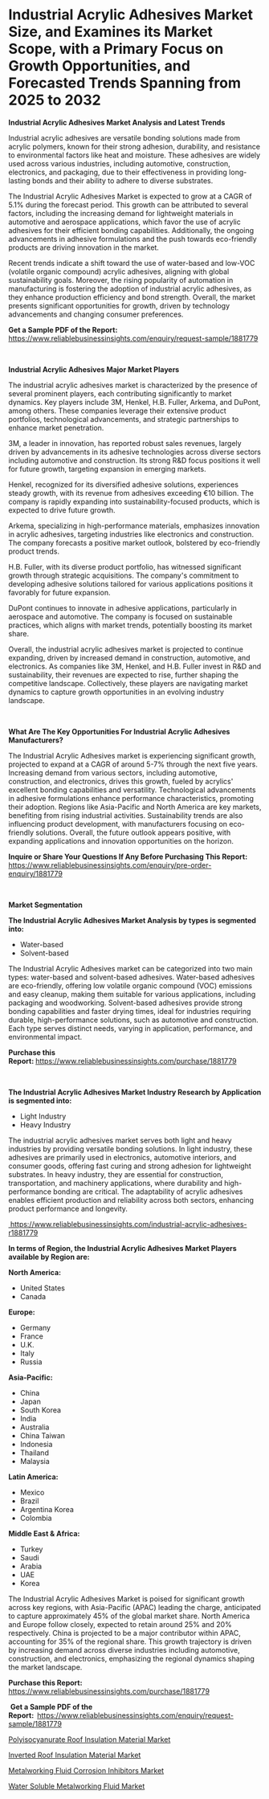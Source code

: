 <p><h1>Industrial Acrylic Adhesives Market Size, and Examines its Market Scope, with a Primary Focus on Growth Opportunities, and Forecasted Trends Spanning from 2025 to 2032</h1></p><p><strong>Industrial Acrylic Adhesives Market Analysis and Latest Trends</strong></p>
<p><p>Industrial acrylic adhesives are versatile bonding solutions made from acrylic polymers, known for their strong adhesion, durability, and resistance to environmental factors like heat and moisture. These adhesives are widely used across various industries, including automotive, construction, electronics, and packaging, due to their effectiveness in providing long-lasting bonds and their ability to adhere to diverse substrates.</p><p>The Industrial Acrylic Adhesives Market is expected to grow at a CAGR of 5.1% during the forecast period. This growth can be attributed to several factors, including the increasing demand for lightweight materials in automotive and aerospace applications, which favor the use of acrylic adhesives for their efficient bonding capabilities. Additionally, the ongoing advancements in adhesive formulations and the push towards eco-friendly products are driving innovation in the market.</p><p>Recent trends indicate a shift toward the use of water-based and low-VOC (volatile organic compound) acrylic adhesives, aligning with global sustainability goals. Moreover, the rising popularity of automation in manufacturing is fostering the adoption of industrial acrylic adhesives, as they enhance production efficiency and bond strength. Overall, the market presents significant opportunities for growth, driven by technology advancements and changing consumer preferences.</p></p>
<p><strong>Get a Sample PDF of the Report:&nbsp;</strong> <a href="https://www.reliablebusinessinsights.com/enquiry/request-sample/1881779?utm_campaign=62&utm_medium=2&utm_source=Github&utm_content=ia&utm_term=04022025&utm_id=industrial-acrylic-adhesives">https://www.reliablebusinessinsights.com/enquiry/request-sample/1881779</a></p>
<p>&nbsp;</p>
<p><strong>Industrial Acrylic Adhesives Major Market Players</strong></p>
<p><p>The industrial acrylic adhesives market is characterized by the presence of several prominent players, each contributing significantly to market dynamics. Key players include 3M, Henkel, H.B. Fuller, Arkema, and DuPont, among others. These companies leverage their extensive product portfolios, technological advancements, and strategic partnerships to enhance market penetration.</p><p>3M, a leader in innovation, has reported robust sales revenues, largely driven by advancements in its adhesive technologies across diverse sectors including automotive and construction. Its strong R&D focus positions it well for future growth, targeting expansion in emerging markets.</p><p>Henkel, recognized for its diversified adhesive solutions, experiences steady growth, with its revenue from adhesives exceeding €10 billion. The company is rapidly expanding into sustainability-focused products, which is expected to drive future growth.</p><p>Arkema, specializing in high-performance materials, emphasizes innovation in acrylic adhesives, targeting industries like electronics and construction. The company forecasts a positive market outlook, bolstered by eco-friendly product trends.</p><p>H.B. Fuller, with its diverse product portfolio, has witnessed significant growth through strategic acquisitions. The company's commitment to developing adhesive solutions tailored for various applications positions it favorably for future expansion.</p><p>DuPont continues to innovate in adhesive applications, particularly in aerospace and automotive. The company is focused on sustainable practices, which aligns with market trends, potentially boosting its market share.</p><p>Overall, the industrial acrylic adhesives market is projected to continue expanding, driven by increased demand in construction, automotive, and electronics. As companies like 3M, Henkel, and H.B. Fuller invest in R&D and sustainability, their revenues are expected to rise, further shaping the competitive landscape. Collectively, these players are navigating market dynamics to capture growth opportunities in an evolving industry landscape.</p></p>
<p>&nbsp;</p>
<p><strong>What Are The Key Opportunities For Industrial Acrylic Adhesives Manufacturers?</strong></p>
<p><p>The Industrial Acrylic Adhesives market is experiencing significant growth, projected to expand at a CAGR of around 5-7% through the next five years. Increasing demand from various sectors, including automotive, construction, and electronics, drives this growth, fueled by acrylics' excellent bonding capabilities and versatility. Technological advancements in adhesive formulations enhance performance characteristics, promoting their adoption. Regions like Asia-Pacific and North America are key markets, benefiting from rising industrial activities. Sustainability trends are also influencing product development, with manufacturers focusing on eco-friendly solutions. Overall, the future outlook appears positive, with expanding applications and innovation opportunities on the horizon.</p></p>
<p><strong>Inquire or Share Your Questions If Any Before Purchasing This Report:</strong> <a href="https://www.reliablebusinessinsights.com/enquiry/pre-order-enquiry/1881779?utm_campaign=62&utm_medium=2&utm_source=Github&utm_content=ia&utm_term=04022025&utm_id=industrial-acrylic-adhesives">https://www.reliablebusinessinsights.com/enquiry/pre-order-enquiry/1881779</a></p>
<p>&nbsp;</p>
<p><strong>Market Segmentation</strong></p>
<p><strong>The Industrial Acrylic Adhesives Market Analysis by types is segmented into:</strong></p>
<p><ul><li>Water-based</li><li>Solvent-based</li></ul></p>
<p><p>The Industrial Acrylic Adhesives market can be categorized into two main types: water-based and solvent-based adhesives. Water-based adhesives are eco-friendly, offering low volatile organic compound (VOC) emissions and easy cleanup, making them suitable for various applications, including packaging and woodworking. Solvent-based adhesives provide strong bonding capabilities and faster drying times, ideal for industries requiring durable, high-performance solutions, such as automotive and construction. Each type serves distinct needs, varying in application, performance, and environmental impact.</p></p>
<p><strong>Purchase this Report:&nbsp;</strong><a href="https://www.reliablebusinessinsights.com/purchase/1881779?utm_campaign=62&utm_medium=2&utm_source=Github&utm_content=ia&utm_term=04022025&utm_id=industrial-acrylic-adhesives">https://www.reliablebusinessinsights.com/purchase/1881779</a></p>
<p>&nbsp;</p>
<p><strong>The Industrial Acrylic Adhesives Market Industry Research by Application is segmented into:</strong></p>
<p><ul><li>Light Industry</li><li>Heavy Industry</li></ul></p>
<p><p>The industrial acrylic adhesives market serves both light and heavy industries by providing versatile bonding solutions. In light industry, these adhesives are primarily used in electronics, automotive interiors, and consumer goods, offering fast curing and strong adhesion for lightweight substrates. In heavy industry, they are essential for construction, transportation, and machinery applications, where durability and high-performance bonding are critical. The adaptability of acrylic adhesives enables efficient production and reliability across both sectors, enhancing product performance and longevity.</p></p>
<p><a href="https://www.reliablebusinessinsights.com/industrial-acrylic-adhesives-r1881779?utm_campaign=62&utm_medium=2&utm_source=Github&utm_content=ia&utm_term=04022025&utm_id=industrial-acrylic-adhesives">&nbsp;https://www.reliablebusinessinsights.com/industrial-acrylic-adhesives-r1881779</a></p>
<p><strong>In terms of Region, the Industrial Acrylic Adhesives Market Players available by Region are:</strong></p>
<p>
    <p> <strong> North America: </strong>
        <ul>
            <li>United States</li>
            <li>Canada</li>
        </ul>
        </p> 
    <p> <strong> Europe: </strong>
        <ul>
            <li>Germany</li>
            <li>France</li>
            <li>U.K.</li>
            <li>Italy</li>
            <li>Russia</li>
        </ul>
        </p> 
    <p> <strong> Asia-Pacific: </strong>
        <ul>
            <li>China</li>
            <li>Japan</li>
            <li>South Korea</li>
            <li>India</li>
            <li>Australia</li>
            <li>China Taiwan</li>
            <li>Indonesia</li>
            <li>Thailand</li>
            <li>Malaysia</li>
        </ul>
        </p> 
    <p> <strong> Latin America: </strong>
        <ul>
            <li>Mexico</li>
            <li>Brazil</li>
            <li>Argentina Korea</li>
            <li>Colombia</li>
        </ul>
        </p> 
    <p> <strong> Middle East & Africa: </strong>
        <ul>
            <li>Turkey</li>
            <li>Saudi</li>
            <li>Arabia</li>
            <li>UAE</li>
            <li>Korea</li>
        </ul>
    </p>
    </p>
<p><p>The Industrial Acrylic Adhesives Market is poised for significant growth across key regions, with Asia-Pacific (APAC) leading the charge, anticipated to capture approximately 45% of the global market share. North America and Europe follow closely, expected to retain around 25% and 20% respectively. China is projected to be a major contributor within APAC, accounting for 35% of the regional share. This growth trajectory is driven by increasing demand across diverse industries including automotive, construction, and electronics, emphasizing the regional dynamics shaping the market landscape.</p></p>
<p><strong>Purchase this Report: </strong><a href="https://www.reliablebusinessinsights.com/purchase/1881779?utm_campaign=62&utm_medium=2&utm_source=Github&utm_content=ia&utm_term=04022025&utm_id=industrial-acrylic-adhesives">https://www.reliablebusinessinsights.com/purchase/1881779</a></p>
<p>&nbsp;<strong>Get a Sample PDF of the Report:&nbsp;&nbsp;</strong><a href="https://www.reliablebusinessinsights.com/enquiry/request-sample/1881779?utm_campaign=62&utm_medium=2&utm_source=Github&utm_content=ia&utm_term=04022025&utm_id=industrial-acrylic-adhesives">https://www.reliablebusinessinsights.com/enquiry/request-sample/1881779</a></p>
<p><strong></strong></p>
<p><p><a href="https://github.com/verikaahova/Market-Research-Report-List-1/blob/main/polyisocyanurate-roof-insulation-material-market.md?utm_campaign=62&utm_medium=2&utm_source=Github&utm_content=ia&utm_term=04022025&utm_id=industrial-acrylic-adhesives">Polyisocyanurate Roof Insulation Material Market</a></p><p><a href="https://github.com/ezahdyre/Market-Research-Report-List-1/blob/main/inverted-roof-insulation-material-market.md?utm_campaign=62&utm_medium=2&utm_source=Github&utm_content=ia&utm_term=04022025&utm_id=industrial-acrylic-adhesives">Inverted Roof Insulation Material Market</a></p><p><a href="https://github.com/kaqiewan/Market-Research-Report-List-1/blob/main/metalworking-fluid-corrosion-inhibitors-market.md?utm_campaign=62&utm_medium=2&utm_source=Github&utm_content=ia&utm_term=04022025&utm_id=industrial-acrylic-adhesives">Metalworking Fluid Corrosion Inhibitors Market</a></p><p><a href="https://github.com/taxyevgwlle/Market-Research-Report-List-1/blob/main/water-soluble-metalworking-fluid-market.md?utm_campaign=62&utm_medium=2&utm_source=Github&utm_content=ia&utm_term=04022025&utm_id=industrial-acrylic-adhesives">Water Soluble Metalworking Fluid Market</a></p></p>